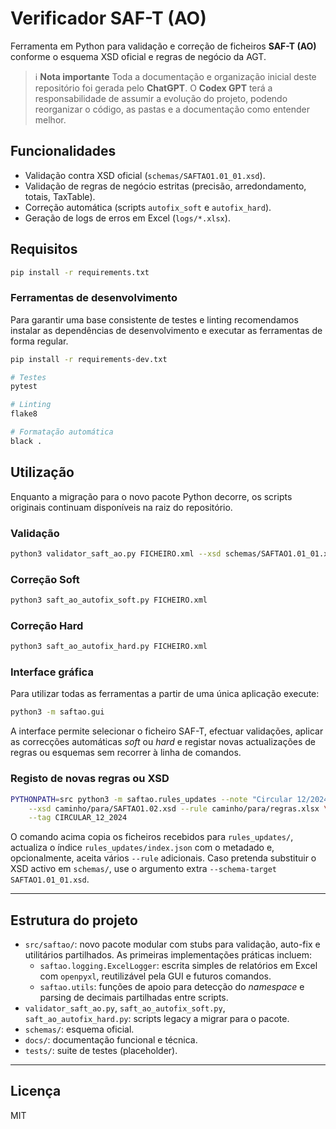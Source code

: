 # Verificador SAF-T (AO)

Ferramenta em Python para validação e correção de ficheiros **SAF-T (AO)**
conforme o esquema XSD oficial e regras de negócio da AGT.

> ℹ️ **Nota importante**
> Toda a documentação e organização inicial deste repositório foi gerada pelo
> **ChatGPT**. O **Codex GPT** terá a responsabilidade de assumir a evolução do
> projeto, podendo reorganizar o código, as pastas e a documentação como
> entender melhor.

## Funcionalidades
- Validação contra XSD oficial (`schemas/SAFTAO1.01_01.xsd`).
- Validação de regras de negócio estritas (precisão, arredondamento, totais,
  TaxTable).
- Correção automática (scripts `autofix_soft` e `autofix_hard`).
- Geração de logs de erros em Excel (`logs/*.xlsx`).

## Requisitos
```bash
pip install -r requirements.txt
```

### Ferramentas de desenvolvimento

Para garantir uma base consistente de testes e linting recomendamos instalar as
dependências de desenvolvimento e executar as ferramentas de forma regular.

```bash
pip install -r requirements-dev.txt

# Testes
pytest

# Linting
flake8

# Formatação automática
black .
```

## Utilização

Enquanto a migração para o novo pacote Python decorre, os scripts originais
continuam disponíveis na raiz do repositório.

### Validação
```bash
python3 validator_saft_ao.py FICHEIRO.xml --xsd schemas/SAFTAO1.01_01.xsd
```

### Correção Soft
```bash
python3 saft_ao_autofix_soft.py FICHEIRO.xml
```

### Correção Hard
```bash
python3 saft_ao_autofix_hard.py FICHEIRO.xml
```

### Interface gráfica

Para utilizar todas as ferramentas a partir de uma única aplicação execute:

```bash
python3 -m saftao.gui
```

A interface permite selecionar o ficheiro SAF-T, efectuar validações, aplicar
as correcções automáticas *soft* ou *hard* e registar novas actualizações de
regras ou esquemas sem recorrer à linha de comandos.

### Registo de novas regras ou XSD
```bash
PYTHONPATH=src python3 -m saftao.rules_updates --note "Circular 12/2024" \
    --xsd caminho/para/SAFTAO1.02.xsd --rule caminho/para/regras.xlsx \
    --tag CIRCULAR_12_2024
```

O comando acima copia os ficheiros recebidos para `rules_updates/`, actualiza o
índice `rules_updates/index.json` com o metadado e, opcionalmente, aceita vários
`--rule` adicionais. Caso pretenda substituir o XSD activo em `schemas/`, use o
argumento extra `--schema-target SAFTAO1.01_01.xsd`.

---

## Estrutura do projeto
- `src/saftao/`: novo pacote modular com stubs para validação, auto-fix e
  utilitários partilhados. As primeiras implementações práticas incluem:
  - `saftao.logging.ExcelLogger`: escrita simples de relatórios em Excel com
    `openpyxl`, reutilizável pela GUI e futuros comandos.
  - `saftao.utils`: funções de apoio para detecção do *namespace* e parsing de
    decimais partilhadas entre scripts.
- `validator_saft_ao.py`, `saft_ao_autofix_soft.py`, `saft_ao_autofix_hard.py`:
  scripts legacy a migrar para o pacote.
- `schemas/`: esquema oficial.
- `docs/`: documentação funcional e técnica.
- `tests/`: suite de testes (placeholder).

---

## Licença
MIT
